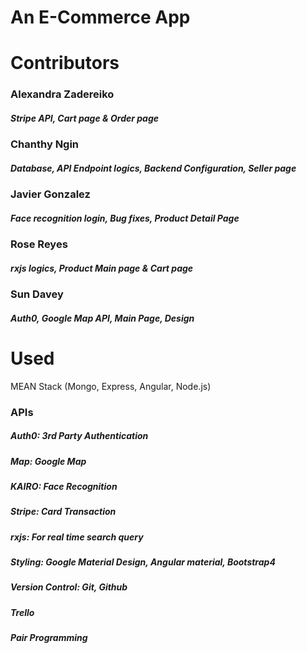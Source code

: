 # An E-Commerce App #

# Contributors
### Alexandra Zadereiko
##### Stripe API, Cart page & Order page
###  Chanthy Ngin 
##### Database, API Endpoint logics, Backend Configuration, Seller page
###  Javier Gonzalez
##### Face recognition login, Bug fixes, Product Detail Page
###  Rose Reyes
##### rxjs logics, Product Main page & Cart page
###  Sun Davey
##### Auth0, Google Map API, Main Page, Design 

# Used
MEAN Stack (Mongo, Express, Angular, Node.js)

### APIs
##### Auth0: 3rd Party Authentication
##### Map: Google Map 
##### KAIRO: Face Recognition
##### Stripe: Card Transaction 
##### rxjs: For real time search query 

##### Styling: Google Material Design, Angular material, Bootstrap4  

##### Version Control: Git, Github

##### Trello

##### Pair Programming


